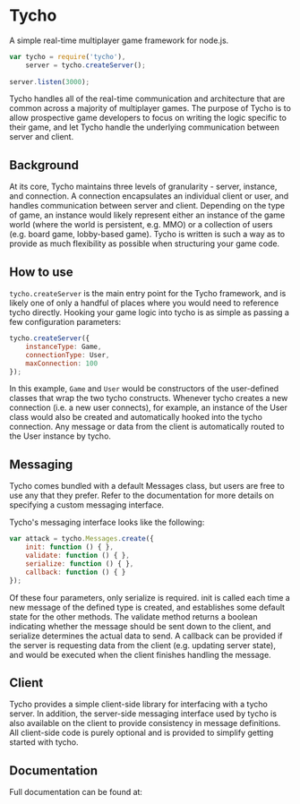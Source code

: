 Tycho
==========

A simple real-time multiplayer game framework for node.js.

```js
var tycho = require('tycho'),
	server = tycho.createServer();
	
server.listen(3000);
```

Tycho handles all of the real-time communication and architecture that are common across a majority of multiplayer games.  The purpose of Tycho is to allow prospective game developers
to focus on writing the logic specific to their game, and let Tycho handle the underlying communication between server and client.

## Background

At its core, Tycho maintains three levels of granularity - server, instance, and connection.  A connection encapsulates an individual client or user, and handles communication between
server and client.  Depending on the type of game, an instance would likely represent either an instance of the game world (where the world is persistent, e.g. MMO) or a collection
of users (e.g. board game, lobby-based game).  Tycho is written is such a way as to provide as much flexibility as possible when structuring your game code.

## How to use

```tycho.createServer``` is the main entry point for the Tycho framework, and is likely one of only a handful of places where you would need to reference tycho directly.
Hooking your game logic into tycho is as simple as passing a few configuration parameters:

```js
tycho.createServer({
	instanceType: Game,
	connectionType: User,
	maxConnection: 100
});
```

In this example, ```Game``` and ```User``` would be constructors of the user-defined classes that wrap the two tycho constructs.  Whenever tycho creates a new connection
(i.e. a new user connects), for example, an instance of the User class would also be created and automatically hooked into the tycho connection.  Any message or data from the client
is automatically routed to the User instance by tycho.

## Messaging

Tycho comes bundled with a default Messages class, but users are free to use any that they prefer.  Refer to the documentation for more details on specifying a custom messaging
interface.

Tycho's messaging interface looks like the following:

```js
var attack = tycho.Messages.create({
	init: function () { },
	validate: function () { },
	serialize: function () { },
	callback: function () { }
});
```

Of these four parameters, only serialize is required.  init is called each time a new message of the defined type is created, and establishes some default state for the other methods.
The validate method returns a boolean indicating whether the message should be sent down to the client, and serialize determines the actual data to send.  A callback can be provided if
the server is requesting data from the client (e.g. updating server state), and would be executed when the client finishes handling the message.

## Client

Tycho provides a simple client-side library for interfacing with a tycho server.  In addition, the server-side messaging interface used by tycho is also available on the client
to provide consistency in message definitions.  All client-side code is purely optional and is provided to simplify getting started with tycho.

## Documentation

Full documentation can be found at: <coming soon>

